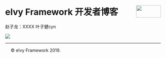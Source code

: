 # <div style="height:40px"><div style="float:left">eIvy Framework 开发者博客</div> <div style="float:right"><img width="80" height="40" src="../../Logo.png"></img></div></div>

赵子龙：XXXX 叶子健cyn

<img src="../Photo/Logo.png"/>

---
&emsp; &copy; eIvy Framework 2019.
